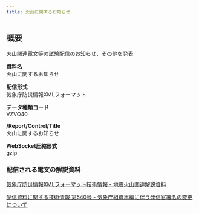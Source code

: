 ```yaml
---
title: 火山に関するお知らせ
---
```


## 概要
火山関連電文等の試験配信のお知らせ、その他を発表

**資料名** <br/>
 火山に関するお知らせ
 
**配信形式** <br/>
 気象庁防災情報XMLフォーマット

**データ種類コード** <br/>
 VZVO40
 
**/Report/Control/Title** <br/>
 火山に関するお知らせ

**WebSocket圧縮形式** <br/>
 gzip

### 配信される電文の解説資料
 [気象庁防災情報XMLフォーマット技術情報 - 地震火山関連解説資料](https://dmdata.jp/doc/jma/manual/0101-0183.pdf#page=146)
 
 
 [配信資料に関する技術情報 第540号 - 気象庁組織再編に伴う発信官署名の変更について](https://dmdata.jp/doc/jma/technical/540.pdf) 

